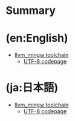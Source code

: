 # Summary

# (en:English)

- [llvm\_mingw toolchain](./README.md)
  - [UTF-8 codepage](utf8build.md)
# (ja:日本語)

- [llvm\_mingw toolchain](./README.ja.md)
  - [UTF-8 codepage](utf8build.ja.md)

